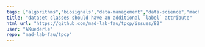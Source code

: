 ```yaml
---
tags: ["algorithms","biosignals","data-management","data-science","machine-learning","python"]
title: "dataset classes should have an additional `label` attribute"
html_url: "https://github.com/mad-lab-fau/tpcp/issues/82"
user: "AKuederle"
repo: "mad-lab-fau/tpcp"
---
```


